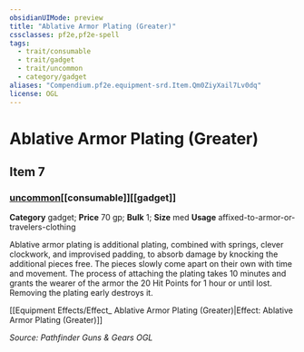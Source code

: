 ```yaml
---
obsidianUIMode: preview
title: "Ablative Armor Plating (Greater)"
cssclasses: pf2e,pf2e-spell
tags:
  - trait/consumable
  - trait/gadget
  - trait/uncommon
  - category/gadget
aliases: "Compendium.pf2e.equipment-srd.Item.Qm0ZiyXail7Lv0dq"
license: OGL
---
```

# Ablative Armor Plating (Greater)
## Item 7
### [uncommon](uncommon "Uncommon Rarity Trait")[[consumable]][[gadget]]

**Category** gadget; 
**Price** 70 gp; 
**Bulk** 1; **Size** med
**Usage** affixed-to-armor-or-travelers-clothing

Ablative armor plating is additional plating, combined with springs, clever clockwork, and improvised padding, to absorb damage by knocking the additional pieces free. The pieces slowly come apart on their own with time and movement. The process of attaching the plating takes 10 minutes and grants the wearer of the armor the 20 Hit Points for 1 hour or until lost. Removing the plating early destroys it.

[[Equipment Effects/Effect_ Ablative Armor Plating (Greater)|Effect: Ablative Armor Plating (Greater)]]

*Source: Pathfinder Guns & Gears*
*OGL*